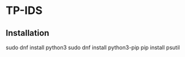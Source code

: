 # TP-IDS

## Installation

sudo dnf install python3
sudo dnf install python3-pip
pip install psutil
